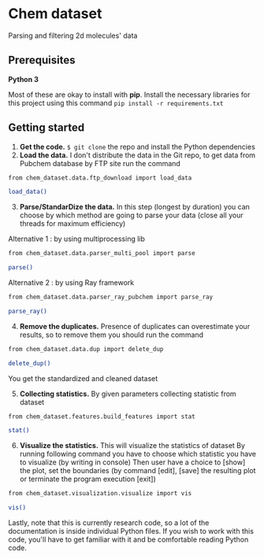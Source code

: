 Chem dataset
==============================

Parsing and filtering 2d molecules' data

## Prerequisites
**Python 3**

Most of these are okay to install with **pip**. Install the necessary libraries for this project using this command
`pip install -r requirements.txt`

## Getting started

1. **Get the code.**
`$ git clone` the repo and install the Python dependencies
2. **Load the data.**
I don't distribute the data in the Git repo, to get data from Pubchem database by FTP site run the command

```sh
from chem_dataset.data.ftp_download import load_data

load_data()
```

3. **Parse/StandarDize the data.**
In this step (longest by duration) you can choose by which method are going to parse your data (close all your threads for maximum efficiency)

Alternative 1 : by using multiprocessing lib 

```sh
from chem_dataset.data.parser_multi_pool import parse

parse()
```

Alternative 2 : by using Ray framework 
```sh
from chem_dataset.data.parser_ray_pubchem import parse_ray

parse_ray()
```

4. **Remove the duplicates.**
Presence of duplicates can overestimate your results, so to remove them you should run the command

```sh
from chem_dataset.data.dup import delete_dup

delete_dup()
```

You get the standardized and cleaned dataset

5. **Collecting statistics.**
By given parameters collecting statistic from dataset

```sh
from chem_dataset.features.build_features import stat

stat()
```

6. **Visualize the statistics.**
This will visualize the statistics of dataset
By running following command you have to choose which statistic you have to visualize (by writing in console)
Then user have a choice to [show] the plot, set the boundaries (by command [edit], [save] the resulting plot or terminate the program execution [exit])

```sh
from chem_dataset.visualization.visualize import vis

vis()
```

Lastly, note that this is currently research code, so a lot of the documentation is inside individual Python files. If you wish to work with this code, you'll have to get familiar with it and be comfortable reading Python code.
